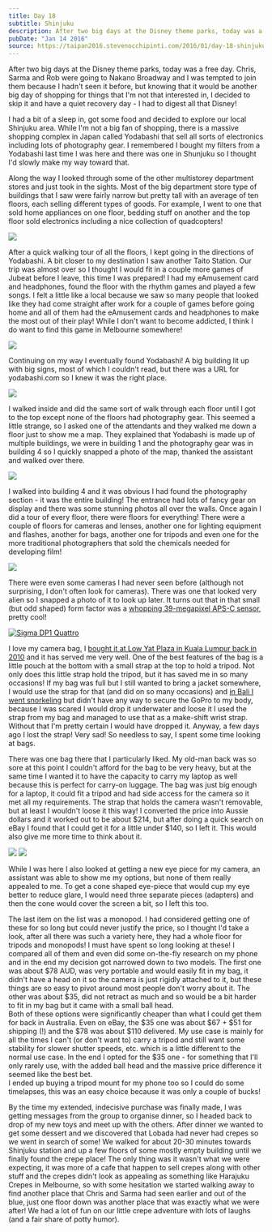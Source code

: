 ```yaml
---
title: Day 18
subtitle: Shinjuku
description: After two big days at the Disney theme parks, today was a free day. Chris, Sarma and Rob were going to Nakano Broadway and I was tempted to ...
pubDate: "Jan 14 2016"
source: https://taipan2016.stevenocchipinti.com/2016/01/day-18-shinjuku.html
---
```


After two big days at the Disney theme parks, today was a free day. Chris, Sarma and Rob were going to Nakano Broadway and I was tempted to join them because I hadn't seen it before, but knowing that it would be another big day of shopping for things that I'm not that interested in, I decided to skip it and have a quiet recovery day - I had to digest all that Disney!

I had a bit of a sleep in, got some food and decided to explore our local Shinjuku area. While I'm not a big fan of shopping, there is a massive shopping complex in Japan called Yodabashi that sell all sorts of electronics including lots of photography gear. I remembered I bought my filters from a Yodabashi last time I was here and there was one in Shunjuku so I thought I'd slowly make my way toward that.

Along the way I looked through some of the other multistorey department stores and just took in the sights. Most of the big department store type of buildings that I saw were fairly narrow but pretty tall with an average of ten floors, each selling different types of goods. For example, I went to one that sold home appliances on one floor, bedding stuff on another and the top floor sold electronics including a nice collection of quadcopters!

[![](https://2.bp.blogspot.com/-cIQI_-acQm8/Vp3vyyOrzfI/AAAAAAAAFE0/c9YT8FULUC0/s320/20160114_142943.jpg)](https://2.bp.blogspot.com/-cIQI_-acQm8/Vp3vyyOrzfI/AAAAAAAAFE0/c9YT8FULUC0/s1600/20160114_142943.jpg)

After a quick walking tour of all the floors, I kept going in the directions of Yodabashi. A bit closer to my destination I saw another Taito Station. Our trip was almost over so I thought I would fit in a couple more games of Jubeat before I leave, this time I was prepared! I had my eAmusement card and headphones, found the floor with the rhythm games and played a few songs. I felt a little like a local because we saw so many people that looked like they had come straight after work for a couple of games before going home and all of them had the eAmusement cards and headphones to make the most out of their play! While I don't want to become addicted, I think I do want to find this game in Melbourne somewhere!

[![](https://1.bp.blogspot.com/-bqJ25T2C0To/Vp3vy8w8zlI/AAAAAAAAFEw/kj7at58K72A/s320/20160114_153837.jpg)](https://1.bp.blogspot.com/-bqJ25T2C0To/Vp3vy8w8zlI/AAAAAAAAFEw/kj7at58K72A/s1600/20160114_153837.jpg)

Continuing on my way I eventually found Yodabashi! A big building lit up with big signs, most of which I couldn't read, but there was a URL for yodabashi.com so I knew it was the right place.

[![](https://2.bp.blogspot.com/-FlZEvPusA5w/Vp3vywB21XI/AAAAAAAAFE0/v68VIlGw2Jg/s320/20160114_155123.jpg)](https://2.bp.blogspot.com/-FlZEvPusA5w/Vp3vywB21XI/AAAAAAAAFE0/v68VIlGw2Jg/s1600/20160114_155123.jpg)

I walked inside and did the same sort of walk through each floor until I got to the top except none of the floors had photography gear. This seemed a little strange, so I asked one of the attendants and they walked me down a floor just to show me a map. They explained that Yodabashi is made up of multiple buildings, we were in building 1 and the photography gear was in building 4 so I quickly snapped a photo of the map, thanked the assistant and walked over there.

[![](https://1.bp.blogspot.com/-510ACIQvbMM/Vp3vy3r84RI/AAAAAAAAFE0/E4EyOo6Douw/s320/20160114_160123.jpg)](https://1.bp.blogspot.com/-510ACIQvbMM/Vp3vy3r84RI/AAAAAAAAFE0/E4EyOo6Douw/s1600/20160114_160123.jpg)

I walked into building 4 and it was obvious I had found the photography section - it was the entire building! The entrance had lots of fancy gear on display and there was some stunning photos all over the walls. Once again I did a tour of every floor, there were floors for everything! There were a couple of floors for cameras and lenses, another one for lighting equipment and flashes, another for bags, another one for tripods and even one for the more traditional photographers that sold the chemicals needed for developing film!

[![](https://2.bp.blogspot.com/-TY9vSjSPrq4/Vp3vy1Qn6GI/AAAAAAAAFE0/ECSeQpfBq_M/s320/20160114_161117.jpg)](https://2.bp.blogspot.com/-TY9vSjSPrq4/Vp3vy1Qn6GI/AAAAAAAAFE0/ECSeQpfBq_M/s1600/20160114_161117.jpg)

There were even some cameras I had never seen before (although not surprising, I don't often look for cameras). There was one that looked very alien so I snapped a photo of it to look up later. It turns out that in that small (but odd shaped) form factor was a [whopping 39-megapixel APS-C sensor](http://www.photographyblog.com/reviews/sigma_dp1_quattro_review/), pretty cool!

[![Sigma DP1 Quattro](https://1.bp.blogspot.com/-x_nQTbMqdWk/Vp3vy4ctedI/AAAAAAAAFE0/UlUHlKsnct4/s320/20160114_161029.jpg)](https://1.bp.blogspot.com/-x_nQTbMqdWk/Vp3vy4ctedI/AAAAAAAAFE0/UlUHlKsnct4/s1600/20160114_161029.jpg)

I love my camera bag, I [bought it at Low Yat Plaza in Kuala Lumpur back in 2010](http://klhk2010.stevenocchipinti.com/2010/11/day-2.html) and it has served me very well. One of the best features of the bag is a little pouch at the bottom with a small strap at the top to hold a tripod. Not only does this little strap hold the tripod, but it has saved me in so many occasions! If my bag was full but I still wanted to bring a jacket somewhere, I would use the strap for that (and did on so many occasions) and [in Bali I went snorkeling](http://bali2014.stevenocchipinti.com/2014/11/day-5-snorkeling-traditional-village.html) but didn't have any way to secure the GoPro to my body, because I was scared I would drop it underwater and loose it I used the strap from my bag and managed to use that as a make-shift wrist strap. Without that I'm pretty certain I would have dropped it. Anyway, a few days ago I lost the strap! Very sad! So needless to say, I spent some time looking at bags.

There was one bag there that I particularly liked. My old-man back was so sore at this point I couldn't afford for the bag to be very heavy, but at the same time I wanted it to have the capacity to carry my laptop as well because this is perfect for carry-on luggage. The bag was just big enough for a laptop, it could fit a tripod and had side access for the camera so it met all my requirements. The strap that holds the camera wasn't removable, but at least I wouldn't loose it this way! I converted the price into Aussie dollars and it worked out to be about $214, but after doing a quick search on eBay I found that I could get it for a little under $140, so I left it. This would also give me more time to think about it.

[![](https://2.bp.blogspot.com/-TEQoIKg2d1M/Vp3vy0bybqI/AAAAAAAAFE0/N8JratxZJ2s/s320/20160114_162428.jpg)](https://2.bp.blogspot.com/-TEQoIKg2d1M/Vp3vy0bybqI/AAAAAAAAFE0/N8JratxZJ2s/s1600/20160114_162428.jpg) [![](https://1.bp.blogspot.com/-Zzds1MTuKjI/Vp3vy6Rw8_I/AAAAAAAAFE0/S-PESLtXWqA/s320/20160114_162455.jpg)](https://1.bp.blogspot.com/-Zzds1MTuKjI/Vp3vy6Rw8_I/AAAAAAAAFE0/S-PESLtXWqA/s1600/20160114_162455.jpg)

While I was here I also looked at getting a new eye piece for my camera, an assistant was able to show me my options, but none of them really appealed to me. To get a cone shaped eye-piece that would cup my eye better to reduce glare, I would need three separate pieces (adapters) and then the cone would cover the screen a bit, so I left this too.

The last item on the list was a monopod. I had considered getting one of these for so long but could never justify the price, so I thought I'd take a look, after all there was such a variety here, they had a whole floor for tripods and monopods! I must have spent so long looking at these! I compared all of them and even did some on-the-fly research on my phone and in the end my decision got narrowed down to two models. The first one was about $78 AUD, was very portable and would easily fit in my bag, it didn't have a head on it so the camera is just rigidly attached to it, but these things are so easy to pivot around most people don't worry about it. The other was about $35, did not retract as much and so would be a bit harder to fit in my bag but it came with a small ball head.  
Both of these options were significantly cheaper than what I could get them for back in Australia. Even on eBay, the $35 one was about $67 + $51 for shipping (!) and the $78 was about $110 delivered. My use case is mainly for all the times I can't (or don't want to) carry a tripod and still want some stability for slower shutter speeds, etc. which is a little different to the normal use case. In the end I opted for the $35 one - for something that I'll only rarely use, with the added ball head and the massive price difference it seemed like the best bet.  
I ended up buying a tripod mount for my phone too so I could do some timelapses, this was an easy choice because it was only a couple of bucks!

By the time my extended, indecisive purchase was finally made, I was getting messages from the group to organise dinner, so I headed back to drop of my new toys and meet up with the others. After dinner we wanted to get some dessert and we discovered that Lobada had never had crepes so we went in search of some! We walked for about 20-30 minutes towards Shinjuku station and up a few floors of some mostly empty building until we finally found the crepe place! The only thing was it wasn't what we were expecting, it was more of a cafe that happen to sell crepes along with other stuff and the crepes didn't look as appealing as something like Harajuku Crepes in Melbourne, so with some hesitation we started walking away to find another place that Chris and Sarma had seen earlier and out of the blue, just one floor down was another place that was exactly what we were after! We had a lot of fun on our little crepe adventure with lots of laughs (and a fair share of potty humor).
